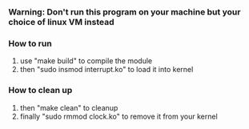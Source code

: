 ### Warning: Don't run this program on your machine but your choice of linux VM instead  

### How to run
1. use "make build" to compile the module 
2. then "sudo insmod interrupt.ko" to load it into kernel
### How to clean up
1. then "make clean" to cleanup 
2. finally "sudo rmmod clock.ko" to remove it from your kernel 
